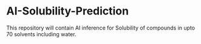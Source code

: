 # AI-Solubility-Prediction
This repository will contain AI inference for Solubility of compounds in upto 70 solvents including water. 
